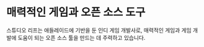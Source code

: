 # 매력적인 게임과 오픈 소스 도구

스튜디오 리프는 애들레이드에 기반을 둔 인디 게임 개발사로, 매력적인 게임과 게임 개발에 도움이 되는 오픈 소스 툴을 만드는 데 주력하고 있습니다.
